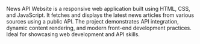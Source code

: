News API Website is a responsive web application built using HTML, CSS, and JavaScript. It fetches and displays the latest news articles from various sources using a public API. The project demonstrates API integration, dynamic content rendering, and modern front-end development practices. Ideal for showcasing web development and API skills.
